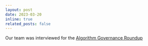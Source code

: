 ```yaml
---
layout: post
date: 2023-03-20
inline: true
related_posts: false
---
```


Our team was interviewed for the [Algorithm Governance Roundup](https://eocampaign1.com/web-version?p=58e24070-c4b0-11ed-96a8-9172a531be6f&pt=campaign&t=1679302851&s=29bcc8a0ad6879630a3f08dd250c1a34ee94829ffe805ced5022a319968879e0)